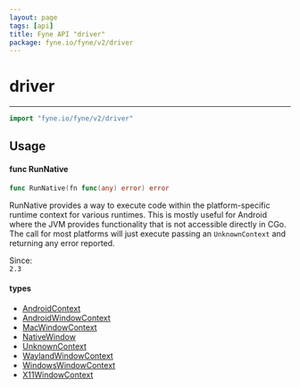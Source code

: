 ```yaml
---
layout: page
tags: [api]
title: Fyne API "driver"
package: fyne.io/fyne/v2/driver
---
```


# driver
---
```go
import "fyne.io/fyne/v2/driver"
```


## Usage

#### func  RunNative

```go
func RunNative(fn func(any) error) error
```
RunNative provides a way to execute code within the platform-specific runtime context for various runtimes. This is mostly useful for Android where the JVM provides functionality that is not accessible directly in CGo. The call for most platforms will just execute passing an `UnknownContext` and returning any error reported.


<div class="since">Since: <code>
2.3</code></div>

#### types

 * [AndroidContext](androidcontext.html)
 * [AndroidWindowContext](androidwindowcontext.html)
 * [MacWindowContext](macwindowcontext.html)
 * [NativeWindow](nativewindow.html)
 * [UnknownContext](unknowncontext.html)
 * [WaylandWindowContext](waylandwindowcontext.html)
 * [WindowsWindowContext](windowswindowcontext.html)
 * [X11WindowContext](x11windowcontext.html)
